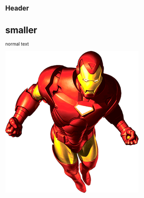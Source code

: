 ## Header

# smaller

normal text

![alt text](https://github.com/jamdoran/test001/blob/master/im2.gif)

